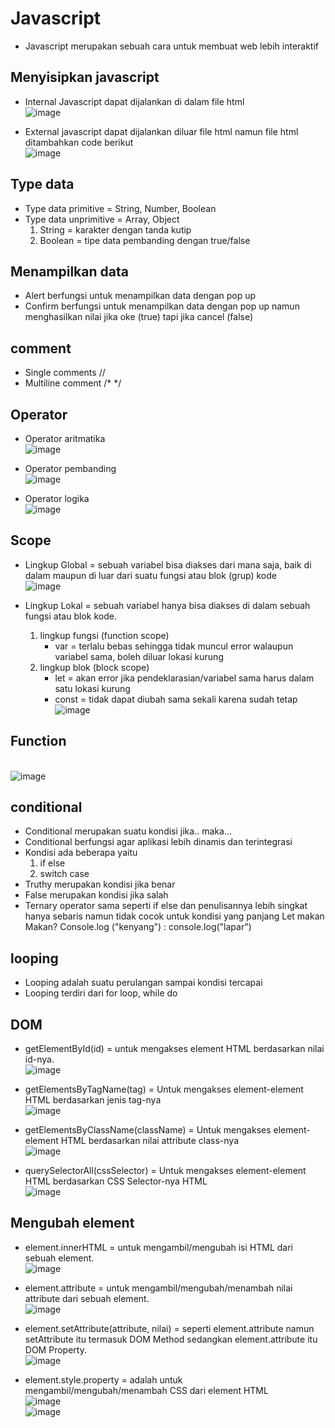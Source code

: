 # Javascript
-	Javascript merupakan sebuah cara untuk membuat web lebih interaktif
## Menyisipkan javascript
-	Internal Javascript dapat dijalankan di dalam file html
<br>![image](https://user-images.githubusercontent.com/85721388/192105359-c7de121f-512e-4ac9-a9d5-b9ad279f6a3d.png)

-	External javascript dapat dijalankan diluar file html namun file html ditambahkan code berikut 
<br> ![image](https://user-images.githubusercontent.com/85721388/192105363-d0afff70-10a4-47c3-ad13-90cc08d106fa.png)

## Type data
-	Type data primitive = String, Number, Boolean
-	Type data unprimitive = Array, Object
      1.	String = karakter dengan tanda kutip
      2.	Boolean = tipe data pembanding dengan true/false
## Menampilkan data
-	Alert berfungsi untuk menampilkan data dengan pop up
-	Confirm berfungsi untuk menampilkan data dengan pop up namun menghasilkan nilai jika oke (true) tapi jika cancel (false)
## comment
-	Single comments //
-	Multiline comment /* */
## Operator
-	Operator aritmatika
 <br>![image](https://user-images.githubusercontent.com/85721388/192105376-049db5e1-73ac-477c-9560-b942706370eb.png)

-	Operator pembanding
 <br>![image](https://user-images.githubusercontent.com/85721388/192105389-ee18b397-5633-4aac-a01d-5c9a171fa61d.png)

-	Operator logika
 <br>![image](https://user-images.githubusercontent.com/85721388/192105396-aaa21746-4bde-4991-ac5b-0a184d676a2c.png)

## Scope

-	Lingkup Global = sebuah variabel bisa diakses dari mana saja, baik di dalam maupun di luar dari suatu fungsi atau blok (grup) kode
<br> ![image](https://user-images.githubusercontent.com/85721388/192105401-ffcba13d-f97e-49f7-a5b0-752f008ecfb3.png)

-	Lingkup Lokal = sebuah variabel hanya bisa diakses di dalam sebuah fungsi atau blok kode.
    1.	lingkup fungsi (function scope)
          -	var = terlalu bebas sehingga tidak muncul error walaupun variabel sama, boleh diluar lokasi  kurung
    2.	lingkup blok (block scope) 
          -	let = akan error jika pendeklarasian/variabel sama harus dalam satu lokasi kurung
          -	const = tidak dapat diubah sama sekali karena sudah tetap
 <br>![image](https://user-images.githubusercontent.com/85721388/192105406-fa328581-5b67-4e0a-b260-05ff3149c16f.png)

## Function
<br> ![image](https://user-images.githubusercontent.com/85721388/192105413-07ce6444-b94f-4906-b066-236336ffde99.png)

## conditional
-	Conditional merupakan suatu kondisi jika.. maka...
-	Conditional berfungsi agar aplikasi lebih dinamis dan terintegrasi 
-	Kondisi ada beberapa yaitu
    1.	if else
    2.	switch case
-	Truthy merupakan kondisi jika benar
-	False merupakan kondisi jika salah
-	Ternary operator sama seperti if else dan penulisannya lebih singkat hanya sebaris namun tidak cocok untuk kondisi yang panjang
Let makan
Makan? Console.log ("kenyang") : console.log("lapar")
## looping
-	Looping adalah suatu perulangan sampai kondisi tercapai
-	Looping terdiri dari for loop, while do
## DOM
-	getElementById(id) = untuk mengakses element HTML berdasarkan nilai id-nya.
 <br>![image](https://user-images.githubusercontent.com/85721388/192105420-82786027-84c0-4866-a963-dd065d2f5e56.png)

-	getElementsByTagName(tag) = Untuk mengakses element-element HTML berdasarkan jenis tag-nya
<br> ![image](https://user-images.githubusercontent.com/85721388/192105425-a78a46ce-3d9c-48b1-a6c6-c2ca54716b0a.png)

-	getElementsByClassName(className) = Untuk mengakses element-element HTML berdasarkan nilai attribute class-nya
 <br>![image](https://user-images.githubusercontent.com/85721388/192105429-9f6ad9ca-cdd3-42a6-ac6f-d9ce9c03fbf3.png)

-	querySelectorAll(cssSelector) = Untuk mengakses element-element HTML berdasarkan CSS Selector-nya HTML
 <br>![image](https://user-images.githubusercontent.com/85721388/192105437-5227a8da-fbd7-48b4-bc35-27b4adbd5fec.png)


## Mengubah element
-	element.innerHTML = untuk mengambil/mengubah isi HTML dari sebuah element.
<br> ![image](https://user-images.githubusercontent.com/85721388/192105441-491d98f7-e4b2-406e-99c8-edff419b9c5c.png)

-	element.attribute = untuk mengambil/mengubah/menambah nilai attribute dari sebuah element.
<br> ![image](https://user-images.githubusercontent.com/85721388/192105448-880be500-73c7-4da3-82c0-b324f81961b0.png)

-	element.setAttribute(attribute, nilai) = seperti element.attribute namun setAttribute itu termasuk DOM Method sedangkan element.attribute itu DOM Property.
<br> ![image](https://user-images.githubusercontent.com/85721388/192105454-395c5353-8aa1-42eb-b274-b72c588f61f9.png)

-	element.style.property = adalah untuk mengambil/mengubah/menambah CSS dari element HTML
<br>![image](https://user-images.githubusercontent.com/85721388/192105466-f88f47ce-3d92-47c9-ba08-74ccf27ece3c.png)
<br>![image](https://user-images.githubusercontent.com/85721388/192105472-0523add3-66e3-46f1-a909-2f99d0421e39.png)
